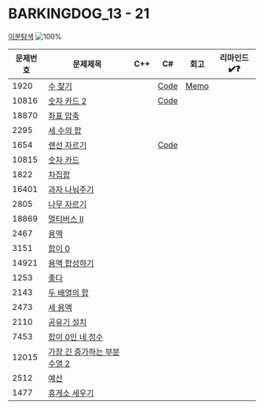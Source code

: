 # BARKINGDOG_13 - 21

[이분탐색](https://github.com/encrypted-def/basic-algo-lecture/blob/master/workbook/0x13.md)
![100%](https://progress-bar.xyz/3/?scale=21&title=progress&width=500&color=babaca&suffix=/21)

| 문제번호 | 문제제목                                             | C++ | C#  | 회고 | 리마인드✔️❓ |
| -------- | ---------------------------------------------------- | --- | --- | ---- | ------------ |
| 1920     | [수 찾기](https://boj.kr/1920)                       |   | [Code](Baekjoon/Silver/1920.cs) | [Memo](Baekjoon/Silver/1920.md) |              |
| 10816    | [숫자 카드 2](https://boj.kr/10816)                  |   | [Code](Baekjoon/Silver/10816.cs) |   |              |
| 18870    | [좌표 압축](https://boj.kr/18870)                    |     |     |      |              |
| 2295     | [세 수의 합](https://boj.kr/2295)                    |     |     |      |              |
| 1654     | [랜선 자르기](https://boj.kr/1654)                   |   | [Code](Baekjoon/Silver/1654.cs) |   |              |
| 10815    | [숫자 카드](https://boj.kr/10815)                    |     |     |      |              |
| 1822     | [차집합](https://boj.kr/1822)                        |     |     |      |              |
| 16401    | [과자 나눠주기](https://boj.kr/16401)                |     |     |      |              |
| 2805     | [나무 자르기](https://boj.kr/2805)                   |     |     |      |              |
| 18869    | [멀티버스 Ⅱ](https://boj.kr/18869)                   |     |     |      |              |
| 2467     | [용액](https://boj.kr/2467)                          |     |     |      |              |
| 3151     | [합이 0](https://boj.kr/3151)                        |     |     |      |              |
| 14921    | [용액 합성하기](https://boj.kr/14921)                |     |     |      |              |
| 1253     | [좋다](https://boj.kr/1253)                          |     |     |      |              |
| 2143     | [두 배열의 합](https://boj.kr/2143)                  |     |     |      |              |
| 2473     | [세 용액](https://boj.kr/2473)                       |     |     |      |              |
| 2110     | [공유기 설치](https://boj.kr/2110)                   |     |     |      |              |
| 7453     | [합이 0인 네 정수](https://boj.kr/7453)              |     |     |      |              |
| 12015    | [가장 긴 증가하는 부분 수열 2](https://boj.kr/12015) |     |     |      |              |
| 2512     | [예산](https://boj.kr/2512)                          |     |     |      |              |
| 1477     | [휴게소 세우기](https://boj.kr/1477)                 |     |     |      |              |
